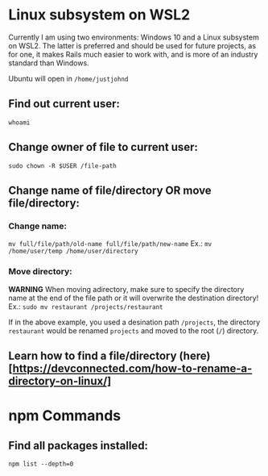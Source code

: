 # Linux subsystem on WSL2
Currently I am using two environments: Windows 10 and a Linux subsystem on WSL2. The latter is preferred and should be used for future projects, as for one, it makes Rails much easier to work with, and is more of an industry standard than Windows.

Ubuntu will open in `/home/justjohnd`

## Find out current user:
`whoami`

## Change owner of file to current user:
`sudo chown -R $USER /file-path`

## Change name of file/directory OR move file/directory:
### Change name:
`mv full/file/path/old-name full/file/path/new-name`
Ex.: `mv /home/user/temp /home/user/directory`

### Move directory:
**WARNING** When moving adirectory, make sure to specify the directory name at the end of the file path or it will overwrite the destination directory!
Ex.: `sudo mv restaurant /projects/restaurant`

If in the above example, you used a desination path `/projects`, the directory `restaurant` would be renamed `projects` and moved to the root (`/`) directory.

## Learn how to find a file/directory (here)[https://devconnected.com/how-to-rename-a-directory-on-linux/]

# npm Commands
## Find all packages installed:
`npm list --depth=0`



